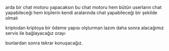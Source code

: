 arda 
bir chat motoru yapacaksın 
bu chat motoru 
hem bütün userların chat yapabileceği hem kişilerin kendi aralarında chat yapabileceği bir şekilde olmalı


kriptodan kriptoya bir ödeme yapısı olşturman lazım daha sonra alacağımız servis ile bağlayacağız orayı 


bunlardan sonra tekrar konuşacağız.
